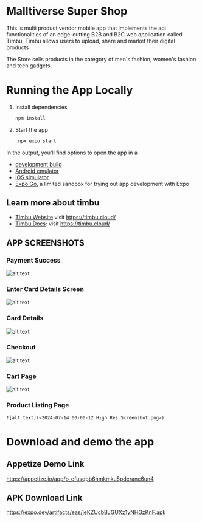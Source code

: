 # Malltiverse Super Shop
This is multi product vendor mobile app that implements the api functionalities of an edge-cutting B2B and B2C web application called Timbu, Timbu allows users to upload, share and market their digital products

The Store sells products in the category of men's fashion, women's fashion and tech gadgets.


# Running the App Locally

1. Install dependencies

   ```bash
   npm install
   ```

2. Start the app

   ```bash
    npx expo start
   ```

In the output, you'll find options to open the app in a

- [development build](https://docs.expo.dev/develop/development-builds/introduction/)
- [Android emulator](https://docs.expo.dev/workflow/android-studio-emulator/)
- [iOS simulator](https://docs.expo.dev/workflow/ios-simulator/)
- [Expo Go](https://expo.dev/go), a limited sandbox for trying out app development with Expo






## Learn more about timbu


- [Timbu Website](https://timbu.cloud/) visit https://timbu.cloud/
- [Timbu Docs](https://timbu.cloud/): visit https://timbu.cloud/

## APP SCREENSHOTS

### Payment Success
![alt text](<2024-07-14 00-03-22 High Res Screenshot.png>) 

### Enter Card Details Screen

![alt text](<2024-07-14 00-01-48 High Res Screenshot.png>)

### Card Details

 ![alt text](<2024-07-14 00-00-53 High Res Screenshot.png>)
 
 
 ### Checkout

  ![alt text](<2024-07-14 00-00-48 High Res Screenshot.png>)
  
  ### Cart Page
  
   ![alt text](<2024-07-14 00-00-34 High Res Screenshot.png>)
   
   ### Product Listing Page
   
    ![alt text](<2024-07-14 00-00-12 High Res Screenshot.png>)

# Download and demo the app

## Appetize Demo Link
https://appetize.io/app/b_efusqpb6hmkmku5pderane6un4

## APK Download Link

https://expo.dev/artifacts/eas/jeKZUcbBJGUXz1yNHGzKnF.apk